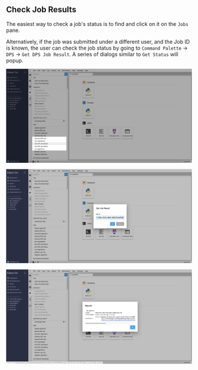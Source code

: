 ## Check Job Results

The easiest way to check a job's status is to find and click on it on the `Jobs` pane.  

Alternatively, if the job was submitted under a different user, and the Job ID is known, the user can check the job status by going to `Command Palette` -> `DPS` -> `Get DPS Job Result`.  A series of dialogs similar to `Get Status` will popup.

![Job Results - Command Palette](./images/results1.png)

![Job Results - Job ID](./images/results2.png)

![Job Results](./images/results3.png)